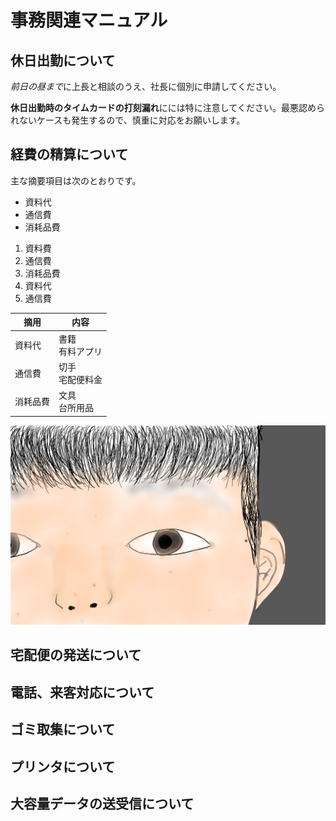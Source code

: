 # 事務関連マニュアル
## 休日出勤について
*前日の昼まで*に上長と相談のうえ、社長に個別に申請してください。

**休日出勤時のタイムカードの打刻漏れ**にには特に注意してください。最悪認められないケースも発生するので、慎重に対応をお願いします。


## 経費の精算について
主な摘要項目は次のとおりです。
- 資料代
- 通信費
- 消耗品費
1. 資料費
2. 通信費
3. 消耗品費
1. 資料代
1. 通信費

| 摘用 | 内容
|--|--
| 資料代| 書籍<br>有料アプリ 
| 通信費| 切手<br>宅配便料金 
| 消耗品費| 文具<br>台所用品

![かづき似顔絵イラスト](img/かづき.png)

## 宅配便の発送について
## 電話、来客対応について
## ゴミ取集について
## プリンタについて
## 大容量データの送受信について
